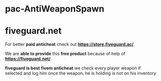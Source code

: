 # pac-AntiWeaponSpawn
# fiveguard.net
For better **paid anticheat** check out **https://store.fiveguard.ac/**.

We are **able to provide** this **free product** because of help of **https://fiveguard.net/**.

**fiveguard is best fivem anticheat**
we check every player weapon if selected and log him once the weapon, he is holding is not on his inventory
